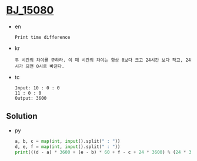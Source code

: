 # [BJ_15080](https://acmicpc.net/problem/15080)

* en

  ```en
  Print time difference
  ```

* kr

  ```kr
  두 시간의 차이를 구하라. 이 때 시간의 차이는 항상 0보다 크고 24시간 보다 작고, 24시가 되면 0시로 바뀐다.
  ```

* tc

  ```tc
  Input: 10 : 0 : 0
  11 : 0 : 0
  Output: 3600
  ```

## Solution

* py

  ```py
  a, b, c = map(int, input().split(" : "))
  d, e, f = map(int, input().split(" : "))
  print(((d - a) * 3600 + (e - b) * 60 + f - c + 24 * 3600) % (24 * 3600))
  ```
